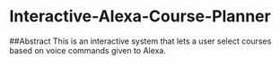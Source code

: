 # Interactive-Alexa-Course-Planner

##Abstract
This is an interactive system that lets a user select courses based on voice commands given to Alexa. 
